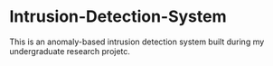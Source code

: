 # Intrusion-Detection-System
This is an anomaly-based intrusion detection system built during my undergraduate research projetc.

